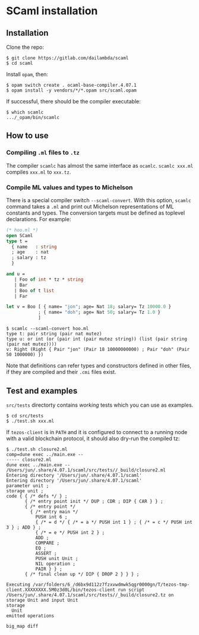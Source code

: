 # SCaml installation

## Installation

Clone the repo:

```
$ git clone https://gitlab.com/dailambda/scaml
$ cd scaml
```

Install `opam`, then:

```
$ opam switch create . ocaml-base-compiler.4.07.1
$ opam install -y vendors/*/*.opam src/scaml.opam
```

If successful, there should be the compiler executable:

```
$ which scamlc
.../_opam/bin/scamlc
```

## How to use

### Compiling `.ml` files to `.tz`

The compiler `scamlc` has almost the same interface as `ocamlc`.
`scamlc xxx.ml` compiles `xxx.ml` to `xxx.tz`.

### Compile ML values and types to Michelson

There is a special compiler switch `--scaml-convert`.  With this option,
`scamlc` command takes a `.ml` and print out Michelson representations of
ML constants and types.  The conversion targets must be defined as toplevel
declarations.  For example:

```ocaml
(* hoo.ml *)
open SCaml
type t = 
  { name   : string
  ; age    : nat
  ; salary : tz
  }

and u = 
   | Foo of int * tz * string
   | Bar
   | Boo of t list
   | Far

let v = Boo [ { name= "jon"; age= Nat 18; salary= Tz 10000.0 }
            ; { name= "doh"; age= Nat 50; salary= Tz 1.0 }
            ]
```

```shell
$ scamlc --scaml-convert hoo.ml
type t: pair string (pair nat mutez)
type u: or int (or (pair int (pair mutez string)) (list (pair string (pair nat mutez))))
v: Right (Right { Pair "jon" (Pair 18 10000000000) ; Pair "doh" (Pair 50 1000000) })
```

Note that definitions can refer types and constructors defined in other files,
if they are compiled and their `.cmi` files exist.

## Test and examples

`src/tests` directorty contains *working* tests which you can use as examples.

```
$ cd src/tests
$ ./test.sh xxx.ml
```

If `tezos-client` is in `PATH` and it is configured to connect to a running node with a valid blockchain protocol, it should also dry-run the compiled tz:

```
$ ./test.sh closure2.ml 
comp=dune exec ../main.exe --
----- closure2.ml
dune exec ../main.exe -- /Users/jun/.share/4.07.1/scaml/src/tests//_build/closure2.ml
Entering directory '/Users/jun/.share/4.07.1/scaml'
Entering directory '/Users/jun/.share/4.07.1/scaml'
parameter unit ;
storage unit ;
code { { /* defs */ } ;
       { /* entry point init */ DUP ; CDR ; DIP { CAR } } ;
       { /* entry point */
         { /* entry main */
           PUSH int 6 ;
           { /* = d */ { /* = a */ PUSH int 1 } ; { /* = c */ PUSH int 3 } ; ADD } ;
           { /* = e */ PUSH int 2 } ;
           ADD ;
           COMPARE ;
           EQ ;
           ASSERT ;
           PUSH unit Unit ;
           NIL operation ;
           PAIR } } ;
       { /* final clean up */ DIP { DROP 2 } } } ;

Executing /var/folders/6_/d6bx9d112z7fzxvwdmwk5qgr0000gn/T/tezos-tmp-client.XXXXXXXX.5M0z3d0L/bin/tezos-client run script /Users/jun/.share/4.07.1/scaml/src/tests//_build/closure2.tz on storage Unit and input Unit
storage
  Unit
emitted operations
  
big_map diff

```
